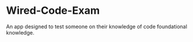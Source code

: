 # Wired-Code-Exam
An app designed to test someone on their knowledge of code foundational knowledge.

